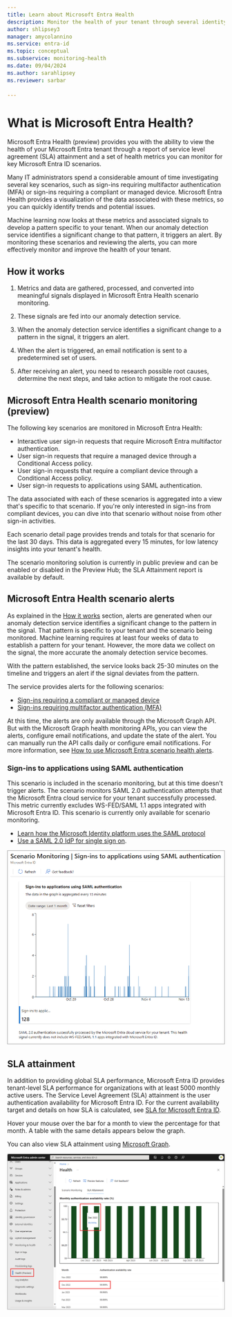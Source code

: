 ```yaml
---
title: Learn about Microsoft Entra Health
description: Monitor the health of your tenant through several identity scenarios and authentication availability rates with Microsoft Entra Health
author: shlipsey3
manager: amycolannino
ms.service: entra-id
ms.topic: conceptual
ms.subservice: monitoring-health
ms.date: 09/04/2024
ms.author: sarahlipsey
ms.reviewer: sarbar

---
```


# What is Microsoft Entra Health?

Microsoft Entra Health (preview) provides you with the ability to view the health of your Microsoft Entra tenant through a report of service level agreement (SLA) attainment and a set of health metrics you can monitor for key Microsoft Entra ID scenarios.

Many IT administrators spend a considerable amount of time investigating several key scenarios, such as sign-ins requiring multifactor authentication (MFA) or sign-ins requiring a compliant or managed device. Microsoft Entra Health provides a visualization of the data associated with these metrics, so you can quickly identify trends and potential issues.

Machine learning now looks at these metrics and associated signals to develop a pattern specific to your tenant. When our anomaly detection service identifies a significant change to that pattern, it triggers an alert. By monitoring these scenarios and reviewing the alerts, you can more effectively monitor and improve the health of your tenant.

## How it works

1. Metrics and data are gathered, processed, and converted into meaningful signals displayed in Microsoft Entra Health scenario monitoring.

1. These signals are fed into our anomaly detection service.

1. When the anomaly detection service identifies a significant change to a pattern in the signal, it triggers an alert. 

1. When the alert is triggered, an email notification is sent to a predetermined set of users. 

1. After receiving an alert, you need to research possible root causes, determine the next steps, and take action to mitigate the root cause.

## Microsoft Entra Health scenario monitoring (preview) 

The following key scenarios are monitored in Microsoft Entra Health:

- Interactive user sign-in requests that require Microsoft Entra multifactor authentication.
- User sign-in requests that require a managed device through a Conditional Access policy.
- User sign-in requests that require a compliant device through a Conditional Access policy.
- User sign-in requests to applications using SAML authentication.

The data associated with each of these scenarios is aggregated into a view that's specific to that scenario. If you're only interested in sign-ins from compliant devices, you can dive into that scenario without noise from other sign-in activities. 

Each scenario detail page provides trends and totals for that scenario for the last 30 days. This data is aggregated every 15 minutes, for low latency insights into your tenant's health.

The scenario monitoring solution is currently in public preview and can be enabled or disabled in the Preview Hub; the SLA Attainment report is available by default.

## Microsoft Entra Health scenario alerts

As explained in the [How it works](#how-it-works) section, alerts are generated when our anomaly detection service identifies a significant change to the pattern in the signal. That pattern is specific to your tenant and the scenario being monitored. Machine learning requires at least four weeks of data to establish a pattern for your tenant. However, the more data we collect on the signal, the more accurate the anomaly detection service becomes.

With the pattern established, the service looks back 25-30 minutes on the timeline and triggers an alert if the signal deviates from the pattern.

The service provides alerts for the following scenarios:

- [Sign-ins requiring a compliant or managed device](scenario-health-sign-ins-compliant-device.md)
- [Sign-ins requiring multifactor authentication (MFA)](scenario-health-sign-ins-mfa.md)

At this time, the alerts are only available through the Microsoft Graph API. But with the Microsoft Graph health monitoring APIs, you can view the alerts, configure email notifications, and update the state of the alert. You can manually run the API calls daily or configure email notifications. For more information, see [How to use Microsoft Entra scenario health alerts](howto-use-health-scenario-alerts.md).

### Sign-ins to applications using SAML authentication

This scenario is included in the scenario monitoring, but at this time doesn't trigger alerts. The scenario monitors SAML 2.0 authentication attempts that the Microsoft Entra cloud service for your tenant successfully processed. This metric currently excludes WS-FED/SAML 1.1 apps integrated with Microsoft Entra ID. This scenario is currently only available for scenario monitoring.

- [Learn how the Microsoft Identity platform uses the SAML protocol](../../identity-platform/saml-protocol-reference.md)
- [Use a SAML 2.0 IdP for single sign on](../hybrid/connect/how-to-connect-fed-saml-idp.md).

![Screenshot of the SAML scenario.](media/concept-microsoft-entra-health/scenario-monitoring-SAML.png)

## SLA attainment

In addition to providing global SLA performance, Microsoft Entra ID provides tenant-level SLA performance for organizations with at least 5000 monthly active users. The Service Level Agreement (SLA) attainment is the user authentication availability for Microsoft Entra ID. For the current availability target and details on how SLA is calculated, see [SLA for Microsoft Entra ID](https://azure.microsoft.com/support/legal/sla/active-directory/v1_1/).

Hover your mouse over the bar for a month to view the percentage for that month. A table with the same details appears below the graph.

You can also view SLA attainment using [Microsoft Graph](/graph/api/resources/serviceactivity?view=graph-rest-beta&preserve-view=true).

![Screenshot of the SLA attainment report.](media/concept-microsoft-entra-health/sla-attainment.png)